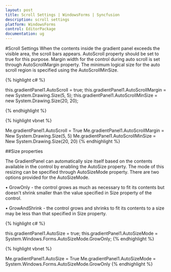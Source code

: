 ```yaml
---
layout: post
title: Scroll Settings | WindowsForms | Syncfusion
description: scroll settings
platform: WindowsForms
control: EditorPackage 
documentation: ug
---
```

#Scroll Settings
When the contents inside the gradient panel exceeds the visible area, the scroll bars appears. AutoScroll property should be set to true for this purpose. Margin width for the control during auto scroll is set through AutoScrollMargin property. The minimum logical size for the auto scroll region is specified using the AutoScrollMinSize.

{% highlight c# %}
 
this.gradientPanel1.AutoScroll = true;
this.gradientPanel1.AutoScrollMargin = new System.Drawing.Size(5, 5);
this.gradientPanel1.AutoScrollMinSize = new System.Drawing.Size(20, 20);

{% endhighlight %}
 
{% highlight vbnet %}
 
Me.gradientPanel1.AutoScroll = True
Me.gradientPanel1.AutoScrollMargin = New System.Drawing.Size(5, 5)
Me.gradientPanel1.AutoScrollMinSize = New System.Drawing.Size(20, 20)
{% endhighlight %}

##Size properties

The GradientPanel can automatically size itself based on the contents available in the control by enabling the AutoSize property. The mode of this resizing can be specified through AutoSizeMode property. There are two options provided for the AutoSizeMode.

• GrowOnly - the control grows as much as necessary to fit its contents but doesn't shrink smaller than the value specified in Size property of the control.

• GrowAndShrink - the control grows and shrinks to fit its contents to a size may be less than that specified in Size property.

{% highlight c# %}
 
this.gradientPanel1.AutoSize = true;
this.gradientPanel1.AutoSizeMode = System.Windows.Forms.AutoSizeMode.GrowOnly;
{% endhighlight %}
 
{% highlight vbnet %}
 
Me.gradientPanel1.AutoSize = True
Me.gradientPanel1.AutoSizeMode = System.Windows.Forms.AutoSizeMode.GrowOnly
{% endhighlight %}